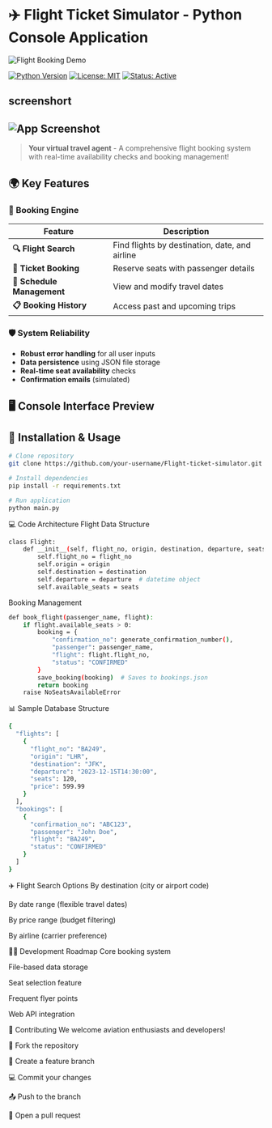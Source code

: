 # ✈️ Flight Ticket Simulator - Python Console Application

![Flight Booking Demo](flight-demo.gif) *<!-- Replace with your actual demo GIF -->*

[![Python Version](https://img.shields.io/badge/Python-3.8+-blue.svg)](https://www.python.org/)
[![License: MIT](https://img.shields.io/badge/License-MIT-green.svg)](https://opensource.org/licenses/MIT)
[![Status: Active](https://img.shields.io/badge/Status-Active-brightgreen.svg)](https://github.com/your-username/Flight-ticket-simulator)

## screenshort
![App Screenshot](./screenshot.png) <!-- Add actual screenshot -->
---

> **Your virtual travel agent** - A comprehensive flight booking system with real-time availability checks and booking management!

## 🌍 Key Features

### 🛫 Booking Engine
| Feature | Description |
|---------|-------------|
| **🔍 Flight Search** | Find flights by destination, date, and airline |
| **🎫 Ticket Booking** | Reserve seats with passenger details |
| **📅 Schedule Management** | View and modify travel dates |
| **📋 Booking History** | Access past and upcoming trips |

### 🛡️ System Reliability
- **Robust error handling** for all user inputs
- **Data persistence** using JSON file storage
- **Real-time seat availability** checks
- **Confirmation emails** (simulated)

## 🖥️ Console Interface Preview

## 🚀 Installation & Usage

```bash
# Clone repository
git clone https://github.com/your-username/Flight-ticket-simulator.git

# Install dependencies
pip install -r requirements.txt

# Run application
python main.py
```

💻 Code Architecture
Flight Data Structure
```bash
class Flight:
    def __init__(self, flight_no, origin, destination, departure, seats):
        self.flight_no = flight_no
        self.origin = origin
        self.destination = destination
        self.departure = departure  # datetime object
        self.available_seats = seats
```

Booking Management
```bash
def book_flight(passenger_name, flight):
    if flight.available_seats > 0:
        booking = {
            "confirmation_no": generate_confirmation_number(),
            "passenger": passenger_name,
            "flight": flight.flight_no,
            "status": "CONFIRMED"
        }
        save_booking(booking)  # Saves to bookings.json
        return booking
    raise NoSeatsAvailableError
```
📊 Sample Database Structure
```bash
{
  "flights": [
    {
      "flight_no": "BA249",
      "origin": "LHR",
      "destination": "JFK",
      "departure": "2023-12-15T14:30:00",
      "seats": 120,
      "price": 599.99
    }
  ],
  "bookings": [
    {
      "confirmation_no": "ABC123",
      "passenger": "John Doe",
      "flight": "BA249",
      "status": "CONFIRMED"
    }
  ]
}
```

✈️ Flight Search Options
By destination (city or airport code)

By date range (flexible travel dates)

By price range (budget filtering)

By airline (carrier preference)

🧑‍💻 Development Roadmap
Core booking system

File-based data storage

Seat selection feature

Frequent flyer points

Web API integration

🤝 Contributing
We welcome aviation enthusiasts and developers!

🍴 Fork the repository

🌱 Create a feature branch

💻 Commit your changes

📤 Push to the branch

🔄 Open a pull request

